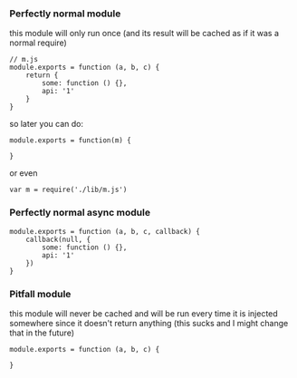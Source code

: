 
### Perfectly normal module
this module will only run once (and its result will be cached as if it was a normal require)
```
// m.js
module.exports = function (a, b, c) {
	return {
		some: function () {},
		api: '1'
	}	
}
```
so later you can do:
```
module.exports = function(m) {
	
}
```
or even
```
var m = require('./lib/m.js')
```

### Perfectly normal async module
```
module.exports = function (a, b, c, callback) {
	callback(null, {
		some: function () {},
		api: '1'
	})
}
```

### Pitfall module
this module will never be cached and will be run every time it is injected somewhere since it doesn't return anything
(this sucks and I might change that in the future)
```
module.exports = function (a, b, c) {
	
}
```

